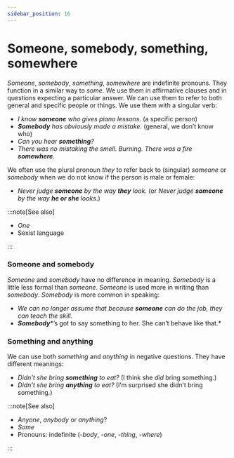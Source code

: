 ```yaml
---
sidebar_position: 16
---
```


# Someone, somebody, something, somewhere

*Someone*, *somebody*, *something*, *somewhere* are indefinite pronouns. They function in a similar way to *some*. We use them in affirmative clauses and in questions expecting a particular answer. We can use them to refer to both general and specific people or things. We use them with a singular verb:

- *I know **someone** who gives piano lessons.* (a specific person)
- ***Somebody*** *has obviously made a mistake.* (general, we don’t know who)
- *Can you hear **something**?*
- *There was no mistaking the smell. Burning. There was a fire **somewhere**.*

We often use the plural pronoun *they* to refer back to (singular) *someone* or *somebody* when we do not know if the person is male or female:

- *Never judge **someone** by the way **they** look.* (or *Never judge **someone** by the way **he or she** looks*.)

:::note[See also]

- *One*
- Sexist language

:::

### Someone and somebody

*Someone* and *somebody* have no difference in meaning. *Somebody* is a little less formal than *someone*. *Someone* is used more in writing than *somebody*. *Somebody* is more common in speaking:

- *We can no longer assume that because **someone** can do the job, they can teach the skill.*
- ***Somebody****’s got to say something to her. She can’t behave like that.*

### Something and anything

We can use both *something* and *anything* in negative questions. They have different meanings:

- *Didn’t she bring **something** to eat?* (I think she *did* bring something.)
- *Didn’t she bring **anything** to eat?* (I’m surprised she didn’t bring something.)

:::note[See also]

- *Anyone*, *anybody* or *anything*?
- *Some*
- Pronouns: indefinite (-*body*, -*one*, -*thing*, -*where*)

:::
